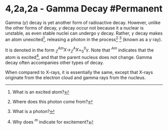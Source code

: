 # 4,2a,2a - Gamma Decay #Permanent 
Gamma ($\gamma$) decay is yet another form of radioactive decay. However, unlike the other forms of decay, $\gamma$ decay occur not because it a nuclear is unstable, as even stable nuclei can undergo $\gamma$ decay. Rather, $\gamma$ decay makes an atom unexcited[^1], releasing a photon in the process[^2] [^3] (known as a $\gamma$ ray).

It is denoted in the form $^{ Am }_{Z}X\to^{ A }_{Z}X+^{ 0 }_{0}\gamma$. Note that $^{ Am }$ indicates that the atom is excited[^4], and that the parent nucleus does not change. Gamma decay often accompanies other types of decay.

When compared to X-rays, it is essentially the same, except that X-rays originate from the electron cloud and gamma rays from the nucleus.

[^1]: What is an excited atom?
[^2]: Where does this photon come from?
[^3]: What is a photon?
[^4]: Why does $^m$ indicate for excitement?
